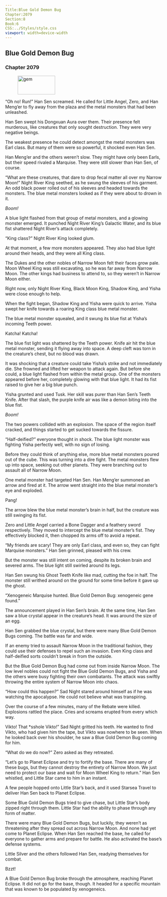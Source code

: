 ```yaml
---
Title:Blue Gold Demon Bug 
Chapter:2079 
Section:8 
Book:6 
CSS:../Styles/style.css 
viewport: width=device-width
---
```

  
## Blue Gold Demon Bug
### Chapter 2079
  
<figure>
	<img src="../Images/gem.gif" alt="gem" id="gem" width="120" height="60" />
</figure>
  

  
“Oh no! Run!” Han Sen screamed. He called for Little Angel, Zero, and Han Meng’er to fly away from the plaza and the metal monsters that had been unleashed.

Han Sen swept his Dongxuan Aura over them. Their presence felt murderous, like creatures that only sought destruction. They were very negative beings.

The weakest presence he could detect amongst the metal monsters was Earl class. But many of them were so powerful, it shocked even Han Sen.

Han Meng’er and the others weren’t slow. They might have only been Earls, but their speed rivaled a Marquise. They were still slower than Han Sen, of course.

“What are these creatures, that dare to drop fecal matter all over my Narrow Moon!” Night River King seethed, as he swung the sleeves of his garment. An odd black power rolled out of his sleeves and headed towards the monsters. The blue metal monsters looked as if they were about to drown in it.

*Boom!*

A blue light flashed from that group of metal monsters, and a glowing monster emerged. It punched Night River King’s Galactic Water, and its blue fist shattered Night River’s attack completely.

“King class?” Night River King looked glum.

At that moment, a few more monsters appeared. They also had blue light around their heads, and they were all King class.

The Dukes and the other nobles of Narrow Moon felt their faces grow pale. Moon Wheel King was still excavating, so he was far away from Narrow Moon. The other kings had business to attend to, so they weren’t in Narrow Moon either.

Right now, only Night River King, Black Moon King, Shadow King, and Yisha were close enough to help.

When the fight began, Shadow King and Yisha were quick to arrive. Yisha swept her knife towards a roaring King class blue metal monster.

The blue metal monster squealed, and it swung its blue fist at Yisha’s incoming Teeth power.

Katcha! Katcha!

The blue fist light was shattered by the Teeth power. Knife air hit the blue metal monster, sending it flying away into space. A deep cleft was torn in the creature’s chest, but no blood was drawn.

It was shocking that a creature could take Yisha’s strike and not immediately die. She frowned and lifted her weapon to attack again. But before she could, a blue light flashed from within the metal group. One of the monsters appeared before her, completely glowing with that blue light. It had its fist raised to give her a big blue punch.

Yisha grunted and used Tusk. Her skill was purer than Han Sen’s Teeth Knife. After that slash, the purple knife air was like a demon biting into the blue fist.

*Boom!*

The two powers collided with an explosion. The space of the region itself cracked, and things started to get sucked towards the fissure.

“Half-deified?” everyone thought in shock. The blue light monster was fighting Yisha perfectly well, with no sign of losing.

Before they could think of anything else, more blue metal monsters poured out of the cube. This was turning into a dire fight. The metal monsters flew up into space, seeking out other planets. They were branching out to assault all of Narrow Moon.

One metal monster had targeted Han Sen. Han Meng’er summoned an arrow and fired at it. The arrow went straight into the blue metal monster’s eye and exploded.

Pang!

The arrow blew the blue metal monster’s brain in half, but the creature was still swinging its fist.

Zero and Little Angel carried a Bone Dagger and a feathery sword respectively. They moved to intercept the blue metal monster’s fist. They effectively blocked it, then chopped its arms off to avoid a repeat.

“My friends are scary! They are only Earl class, and even so, they can fight Marquise monsters.” Han Sen grinned, pleased with his crew.

But the monster was still intent on coming, despite its broken brain and severed arms. The blue light still swirled around its legs.

Han Sen swung his Ghost Teeth Knife like mad, cutting the foe in half. The monster still writhed around on the ground for some time before it gave up the ghost.

“Xenogeneic Marquise hunted. Blue Gold Demon Bug: xenogeneic gene found.”

The announcement played in Han Sen’s brain. At the same time, Han Sen saw a blue crystal appear in the creature’s head. It was around the size of an egg.

Han Sen grabbed the blue crystal, but there were many Blue Gold Demon Bugs coming. The battle was far and wide.

If an enemy tried to assault Narrow Moon in the traditional fashion, they could use their defenses to repel such an invasion. Even King class and half-deified sorts couldn’t break in from the outside.

But the Blue Gold Demon Bug had come out from inside Narrow Moon. The low level nobles could not fight the Blue Gold Demon Bugs, and Yisha and the others were busy fighting their own combatants. The attack was swiftly throwing the entire system of Narrow Moon into chaos.

“How could this happen?” Sad Night stared around himself as if he was watching the apocalypse. He could not believe what was transpiring.

Over the course of a few minutes, many of the Rebate were killed. Explosions rattled the place. Cries and screams erupted from every which way.

Vikto! That *sshole Vikto!” Sad Night gritted his teeth. He wanted to find Vikto, who had given him the tape, but Vikto was nowhere to be seen. When he looked back over his shoulder, he saw a Blue Gold Demon Bug coming for him.

“What do we do now?” Zero asked as they retreated.

“Let’s go to Planet Eclipse and try to fortify the base. There are many of these bugs, but they cannot destroy the entirety of Narrow Moon. We just need to protect our base and wait for Moon Wheel King to return.” Han Sen whistled, and Little Star came to him in an instant.

A few people hopped onto Little Star’s back, and it used Starsea Travel to deliver Han Sen back to Planet Eclipse.

Some Blue Gold Demon Bugs tried to give chase, but Little Star’s body zipped right through them. Little Star had the ability to phase through any form of matter.

There were many Blue Gold Demon Bugs, but luckily, they weren’t as threatening after they spread out across Narrow Moon. And none had yet come to Planet Eclipse. When Han Sen reached the base, he called for everyone to gather arms and prepare for battle. He also activated the base’s defense systems.

Little Silver and the others followed Han Sen, readying themselves for combat.

Bzzt!

A Blue Gold Demon Bug broke through the atmosphere, reaching Planet Eclipse. It did not go for the base, though. It headed for a specific mountain that was known to be populated by xenogeneics.